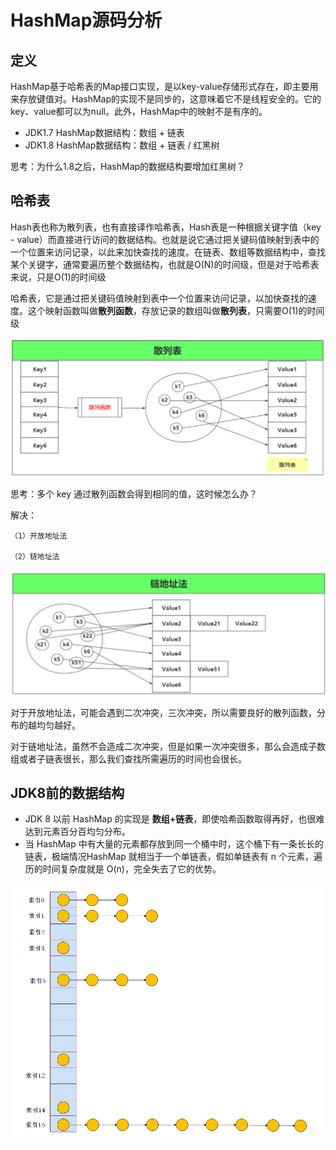 # HashMap源码分析

## 定义
HashMap基于哈希表的Map接口实现，是以key-value存储形式存在，即主要用来存放键值对。HashMap的实现不是同步的，这意味着它不是线程安全的。它的key、value都可以为null。此外，HashMap中的映射不是有序的。

- JDK1.7 HashMap数据结构：数组 + 链表
- JDK1.8 HashMap数据结构：数组 + 链表 / 红黑树
  
思考：为什么1.8之后，HashMap的数据结构要增加红黑树？

## 哈希表
Hash表也称为散列表，也有直接译作哈希表，Hash表是一种根据关键字值（key - value）而直接进行访问的数据结构。也就是说它通过把关键码值映射到表中的一个位置来访问记录，以此来加快查找的速度。在链表、数组等数据结构中，查找某个关键字，通常要遍历整个数据结构，也就是O(N)的时间级，但是对于哈希表来说，只是O(1)的时间级

哈希表，它是通过把关键码值映射到表中一个位置来访问记录，以加快查找的速度。这个映射函数叫做**散列函数**，存放记录的数组叫做**散列表**，只需要O(1)的时间级

![](./asserts/4.1.png)

思考：多个 key 通过散列函数会得到相同的值，这时候怎么办？

解决：

	（1）开放地址法

	（2）链地址法

![](./asserts/4.2.png)

对于开放地址法，可能会遇到二次冲突，三次冲突，所以需要良好的散列函数，分布的越均匀越好。

对于链地址法，虽然不会造成二次冲突，但是如果一次冲突很多，那么会造成子数组或者子链表很长，那么我们查找所需遍历的时间也会很长。

## JDK8前的数据结构
- JDK 8 以前 HashMap 的实现是 **数组+链表**，即使哈希函数取得再好，也很难达到元素百分百均匀分布。
- 当 HashMap 中有大量的元素都存放到同一个桶中时，这个桶下有一条长长的链表，极端情况HashMap 就相当于一个单链表，假如单链表有 n 个元素，遍历的时间复杂度就是 O(n)，完全失去了它的优势。

![](./asserts/4.3.png)